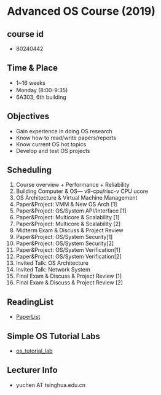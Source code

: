 # Advanced OS Course (2019)

## course id
 - 80240442

## Time & Place
 - 1~16 weeks
 - Monday (8:00-9:35)　
 - 6A303, 6th building
 
## Objectives
 - Gain experience in doing OS research
 - Know how to read/write papers/reports
 - Know current OS hot topics
 - Develop and test OS projects 

## Scheduling
1.	Course overview + Performance + Reliability
1. Building Computer & OS— v9-cpu/risc-v CPU ucore
1. OS Architecture & Virtual Machine Management
1. Paper&Project:  VMM & New OS Arch [1]
1. Paper&Project:  OS/System API/Interface [1]
1. Paper&Project:  Multicore & Scalability [1]
1. Paper&Project:  Multicore & Scalability [2]
1. Midterm Exam & Discuss & Project Review
1. Paper&Project:  OS/System Security[1]
1. Paper&Project:  OS/System Security[2]
1. Paper&Project:  OS/System Verification[1]
1. Paper&Project:  OS/System Verification[2]
1. Invited Talk: OS Architecture
2. Invited Talk: Network System
3. Final Exam & Discuss & Project Review [1]
2. Final Exam & Discuss & Project Review [2]

## ReadingList
- [PaperList](readinglist.md)

## Simple OS Tutorial Labs
- [os_tutorial_lab](https://github.com/chyyuu/os_tutorial_lab/)

## Lecturer Info
- yuchen AT tsinghua.edu.cn
